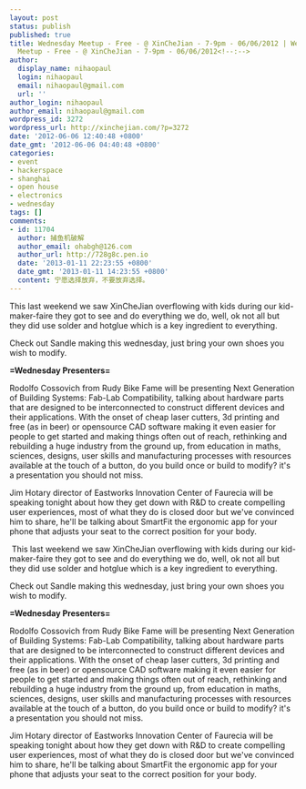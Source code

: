 ```yaml
---
layout: post
status: publish
published: true
title: Wednesday Meetup - Free - @ XinCheJian - 7-9pm - 06/06/2012 | Wednesday
  Meetup - Free - @ XinCheJian - 7-9pm - 06/06/2012<!--:-->
author:
  display_name: nihaopaul
  login: nihaopaul
  email: nihaopaul@gmail.com
  url: ''
author_login: nihaopaul
author_email: nihaopaul@gmail.com
wordpress_id: 3272
wordpress_url: http://xinchejian.com/?p=3272
date: '2012-06-06 12:40:48 +0800'
date_gmt: '2012-06-06 04:40:48 +0800'
categories:
- event
- hackerspace
- shanghai
- open house
- electronics
- wednesday
tags: []
comments:
- id: 11704
  author: 捕鱼机破解
  author_email: ohabgh@126.com
  author_url: http://728g8c.pen.io
  date: '2013-01-11 22:23:55 +0800'
  date_gmt: '2013-01-11 14:23:55 +0800'
  content: 宁愿选择放弃，不要放弃选择。
---
```

<p><!--:en-->This last weekend we saw XinCheJian overflowing with kids during our kid-maker-faire they got to see and do everything we do, well, ok not all but they did use solder and hotglue which is a key ingredient to everything.</p>
<p>Check out Sandle making this wednesday, just bring your own shoes you wish to modify.</p>
<p><strong>=Wednesday Presenters=</strong></p>
<p>Rodolfo Cossovich from Rudy Bike Fame will be presenting Next Generation of Building Systems: Fab-Lab Compatibility, talking about hardware parts that are designed to be interconnected to construct different devices and their applications. With the onset of cheap laser cutters, 3d printing and free (as in beer) or opensource CAD software making it even easier for people to get started and making things often out of reach, rethinking and rebuilding a huge industry from the ground up, from education in maths, sciences, designs, user skills and manufacturing processes with resources available at the touch of a button, do you build once or build to modify? it's a presentation you should not miss.</p>
<p>Jim Hotary director of Eastworks Innovation Center of Faurecia will be speaking tonight about how they get down with R&amp;D to create compelling user experiences, most of what they do is closed door but we've convinced him to share, he'll be talking about SmartFit the ergonomic app for your phone that adjusts your seat to the correct position for your body.</p>
<p>&nbsp;<!--:--><!--:zh-->This last weekend we saw XinCheJian overflowing with kids during our kid-maker-faire they got to see and do everything we do, well, ok not all but they did use solder and hotglue which is a key ingredient to everything.</p>
<p>Check out Sandle making this wednesday, just bring your own shoes you wish to modify.</p>
<p><strong>=Wednesday Presenters=</strong></p>
<p>Rodolfo Cossovich from Rudy Bike Fame will be presenting Next Generation of Building Systems: Fab-Lab Compatibility, talking about hardware parts that are designed to be interconnected to construct different devices and their applications. With the onset of cheap laser cutters, 3d printing and free (as in beer) or opensource CAD software making it even easier for people to get started and making things often out of reach, rethinking and rebuilding a huge industry from the ground up, from education in maths, sciences, designs, user skills and manufacturing processes with resources available at the touch of a button, do you build once or build to modify? it's a presentation you should not miss.</p>
<p>Jim Hotary director of Eastworks Innovation Center of Faurecia will be speaking tonight about how they get down with R&amp;D to create compelling user experiences, most of what they do is closed door but we've convinced him to share, he'll be talking about SmartFit the ergonomic app for your phone that adjusts your seat to the correct position for your body.</p>
<p>&nbsp;<!--:--></p>
